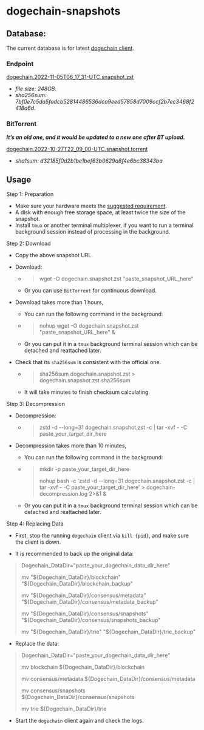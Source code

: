 # dogechain-snapshots

## Database:

The current database is for latest [dogechain client](https://github.com/dogechain-lab/dogechain/releases/latest).

### Endpoint

[dogechain.2022-11-05T06_17_31-UTC.snapshot.zst](http://snapshots.dogechain.dog/dogechain.2022-11-05T06_17_31-UTC.snapshot.zst)

* *file size: 248GB*.
* *sha256sum: 7bf0e7c5da5fadcb52814486536dca9eed57858d7009ccf2b7ec3468f2418a6d*.

### BitTorrent

***It’s an old one, and it would be updated to a new one after BT upload.*** 

[dogechain.2022-10-27T22_09_00-UTC.snapshot.torrent](http://snapshots.dogechain.dog/dogechain.2022-10-27T22_09_00-UTC.snapshot.torrent)

* *sha1sum: d32185f0d2b1be1bef63b0629a8f4e6bc38343ba*

## Usage 

Step 1: Preparation
- Make sure your hardware meets the [suggested requirement](https://docs.dogechain.dog/docs/get-started/full-node-deployment).
- A disk with enough free storage space, at least twice the size of the snapshot.
- Install `tmux` or another terminal multiplexer, if you want to run a terminal background session instead of processing in the background.

Step 2: Download
- Copy the above snapshot URL.

- Download: 
    - > wget -O dogechain.snapshot.zst "paste_snapshot_URL_here"

    - Or you can use `BitTorrent` for continuous download.

- Download takes more than 1 hours,

    - You can run the following command in the background: 
    - > nohup wget -O dogechain.snapshot.zst "paste_snapshot_URL_here" &
    - Or you can put it in a `tmux` background terminal session which can be detached and reattached later.

- Check that its `sha256sum` is consistent with the official one.
    - > sha256sum dogechain.snapshot.zst > dogechain.snapshot.zst.sha256sum
    - It will take minutes to finish checksum calculating.


Step 3: Decompression

- Decompression:

    -  > zstd -d --long=31 dogechain.snapshot.zst -c | tar -xvf - -C paste_your_target_dir_here
- Decompression takes more than 10 minutes,

    - You can run the following command in the background: 
    - > mkdir -p paste_your_target_dir_here
        >
        > nohup bash -c 'zstd -d --long=31 dogechain.snapshot.zst -c | tar -xvf - -C paste_your_target_dir_here' > dogechain-decompression.log 2>&1 &
    - Or you can put it in a `tmux` background terminal session which can be detached and reattached later.

Step 4: Replacing Data

- First, stop the running `dogechain` client via `kill {pid}`, and make sure the client is down.

- It is recommended to back up the original data:

> Dogechain_DataDir="paste_your_dogechain_data_dir_here"
>
> mv "${Dogechain_DataDir}/blockchain" "${Dogechain_DataDir}/blockchain_backup"
>
> mv "${Dogechain_DataDir}/consensus/metadata" "${Dogechain_DataDir}/consensus/metadata_backup"
>
> mv "${Dogechain_DataDir}/consensus/snapshots" "${Dogechain_DataDir}/consensus/snapshots_backup"
>
> mv "${Dogechain_DataDir}/trie" "${Dogechain_DataDir}/trie_backup"

- Replace the data:

> Dogechain_DataDir="paste_your_dogechain_data_dir_here"
>
> mv blockchain ${Dogechain_DataDir}/blockchain
>
> mv consensus/metadata ${Dogechain_DataDir}/consensus/metadata
>
> mv consensus/snapshots ${Dogechain_DataDir}/consensus/snapshots
>
> mv trie ${Dogechain_DataDir}/trie

- Start the `dogechain` client again and check the logs.
